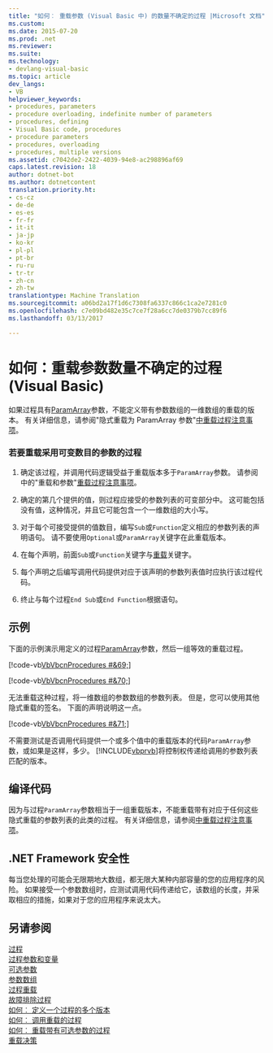 ```yaml
---
title: "如何︰ 重载参数 (Visual Basic 中) 的数量不确定的过程 |Microsoft 文档"
ms.custom: 
ms.date: 2015-07-20
ms.prod: .net
ms.reviewer: 
ms.suite: 
ms.technology:
- devlang-visual-basic
ms.topic: article
dev_langs:
- VB
helpviewer_keywords:
- procedures, parameters
- procedure overloading, indefinite number of parameters
- procedures, defining
- Visual Basic code, procedures
- procedure parameters
- procedures, overloading
- procedures, multiple versions
ms.assetid: c7042de2-2422-4039-94e8-ac298896af69
caps.latest.revision: 18
author: dotnet-bot
ms.author: dotnetcontent
translation.priority.ht:
- cs-cz
- de-de
- es-es
- fr-fr
- it-it
- ja-jp
- ko-kr
- pl-pl
- pt-br
- ru-ru
- tr-tr
- zh-cn
- zh-tw
translationtype: Machine Translation
ms.sourcegitcommit: a06bd2a17f1d6c7308fa6337c866c1ca2e7281c0
ms.openlocfilehash: c7e09bd482e35c7ce7f28a6cc7de0379b7cc89f6
ms.lasthandoff: 03/13/2017

---
```

# <a name="how-to-overload-a-procedure-that-takes-an-indefinite-number-of-parameters-visual-basic"></a>如何：重载参数数量不确定的过程 (Visual Basic)
如果过程具有[ParamArray](../../../../visual-basic/language-reference/modifiers/paramarray.md)参数，不能定义带有参数数组的一维数组的重载的版本。 有关详细信息，请参阅"隐式重载为 ParamArray 参数"[中重载过程注意事项](./considerations-in-overloading-procedures.md)。  
  
### <a name="to-overload-a-procedure-that-takes-a-variable-number-of-parameters"></a>若要重载采用可变数目的参数的过程  
  
1.  确定该过程，并调用代码逻辑受益于重载版本多于`ParamArray`参数。 请参阅中的"重载和参数"[重载过程注意事项](./considerations-in-overloading-procedures.md)。  
  
2.  确定的第几个提供的值，则过程应接受的参数列表的可变部分中。 这可能包括没有值，这种情况，并且它可能包含一个一维数组的大小写。  
  
3.  对于每个可接受提供的值数目，编写`Sub`或`Function`定义相应的参数列表的声明语句。 请不要使用`Optional`或`ParamArray`关键字在此重载版本。  
  
4.  在每个声明，前面`Sub`或`Function`关键字与[重载](../../../../visual-basic/language-reference/modifiers/overloads.md)关键字。  
  
5.  每个声明之后编写调用代码提供对应于该声明的参数列表值时应执行该过程代码。  
  
6.  终止与每个过程`End Sub`或`End Function`根据语句。  
  
## <a name="example"></a>示例  
 下面的示例演示用定义的过程[ParamArray](../../../../visual-basic/language-reference/modifiers/paramarray.md)参数，然后一组等效的重载过程。  
  
 [!code-vb[VbVbcnProcedures #&69;](./codesnippet/VisualBasic/how-to-overload-a-procedure-that-takes-an-indefinite-number-of-parameters_1.vb)]  
  
 [!code-vb[VbVbcnProcedures #&70;](./codesnippet/VisualBasic/how-to-overload-a-procedure-that-takes-an-indefinite-number-of-parameters_2.vb)]  
  
 无法重载这种过程，将一维数组的参数数组的参数列表。 但是，您可以使用其他隐式重载的签名。 下面的声明说明这一点。  
  
 [!code-vb[VbVbcnProcedures #&71;](./codesnippet/VisualBasic/how-to-overload-a-procedure-that-takes-an-indefinite-number-of-parameters_3.vb)]  
  
 不需要测试是否调用代码提供一个或多个值中的重载版本的代码`ParamArray`参数，或如果是这样，多少。 [!INCLUDE[vbprvb](../../../../csharp/programming-guide/concepts/linq/includes/vbprvb_md.md)]将控制权传递给调用的参数列表匹配的版本。  
  
## <a name="compiling-the-code"></a>编译代码  
 因为与过程`ParamArray`参数相当于一组重载版本，不能重载带有对应于任何这些隐式重载的参数列表的此类的过程。 有关详细信息，请参阅[中重载过程注意事项](./considerations-in-overloading-procedures.md)。  
  
## <a name="net-framework-security"></a>.NET Framework 安全性  
 每当您处理的可能会无限期地大数组，都无限大某种内部容量的您的应用程序的风险。 如果接受一个参数数组时，应测试调用代码传递给它，该数组的长度，并采取相应的措施，如果对于您的应用程序来说太大。  
  
## <a name="see-also"></a>另请参阅  
 [过程](./index.md)   
 [过程参数和变量](./procedure-parameters-and-arguments.md)   
 [可选参数](./optional-parameters.md)   
 [参数数组](./parameter-arrays.md)   
 [过程重载](./procedure-overloading.md)   
 [故障排除过程](./troubleshooting-procedures.md)   
 [如何︰ 定义一个过程的多个版本](./how-to-define-multiple-versions-of-a-procedure.md)   
 [如何︰ 调用重载的过程](./how-to-call-an-overloaded-procedure.md)   
 [如何︰ 重载带有可选参数的过程](./how-to-overload-a-procedure-that-takes-optional-parameters.md)   
 [重载决策](./overload-resolution.md)

